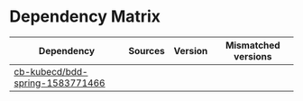# Dependency Matrix

Dependency | Sources | Version | Mismatched versions
---------- | ------- | ------- | -------------------
[cb-kubecd/bdd-spring-1583771466](https://github.com/cb-kubecd/bdd-spring-1583771466.git) |  | []() | 
